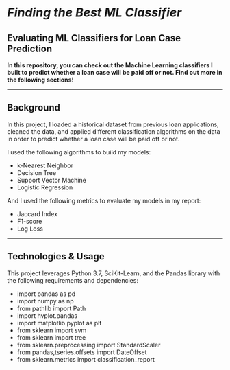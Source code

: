 # *Finding the Best ML Classifier*
## Evaluating ML Classifiers for Loan Case Prediction

**In this repository, you can check out the Machine Learning classifiers I built to predict whether a loan case will be paid off or not. Find out more in the following sections!**

___

## Background
In this project, I loaded a historical dataset from previous loan applications, cleaned the data, and applied different classification algorithms on the data in order to predict whether a loan case will be paid off or not.

I used the following algorithms to build my models:
- k-Nearest Neighbor
- Decision Tree
- Support Vector Machine
- Logistic Regression

And I used the following metrics to evaluate my models in my report:
- Jaccard Index
- F1-score
- Log Loss





---

## Technologies & Usage
This project leverages Python 3.7, SciKit-Learn, and the Pandas library with the following requirements and dependencies:
- import pandas as pd
- import numpy as np
- from pathlib import Path
- import hvplot.pandas
- import matplotlib.pyplot as plt
- from sklearn import svm
- from sklearn import tree
- from sklearn.preprocessing import StandardScaler
- from pandas,tseries.offsets import DateOffset
- from sklearn.metrics import classification_report
